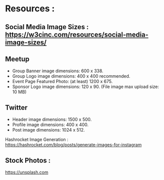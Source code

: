# Resources : 
## Social Media Image Sizes : https://w3cinc.com/resources/social-media-image-sizes/
## Meetup
* Group Banner image dimensions: 600 x 338.
* Group Logo image dimensions: 400 x 400 recommended.
* Event Page Featured Photo: (at least) 1200 x 675.
* Sponsor Logo image dimensions: 120 x 90.
(File image max upload size: 10 MB)

## Twitter
* Header image dimensions: 1500 x 500.
* Profile image dimensions: 400 x 400.
* Post image dimensions: 1024 x 512.

Hashrocket Image Generation : https://hashrocket.com/blog/posts/generate-images-for-instagram

## Stock Photos : 
https://unsplash.com
